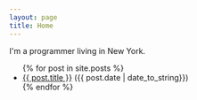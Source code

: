 ```yaml
---
layout: page
title: Home
---
```


I'm a programmer living in New York.

<ul class="posts">
    {% for post in site.posts %}
    <li><a href="{{ post.url }}">{{ post.title }}</a>
    ({{ post.date | date_to_string}})</li>
      {% endfor %}
</ul>

